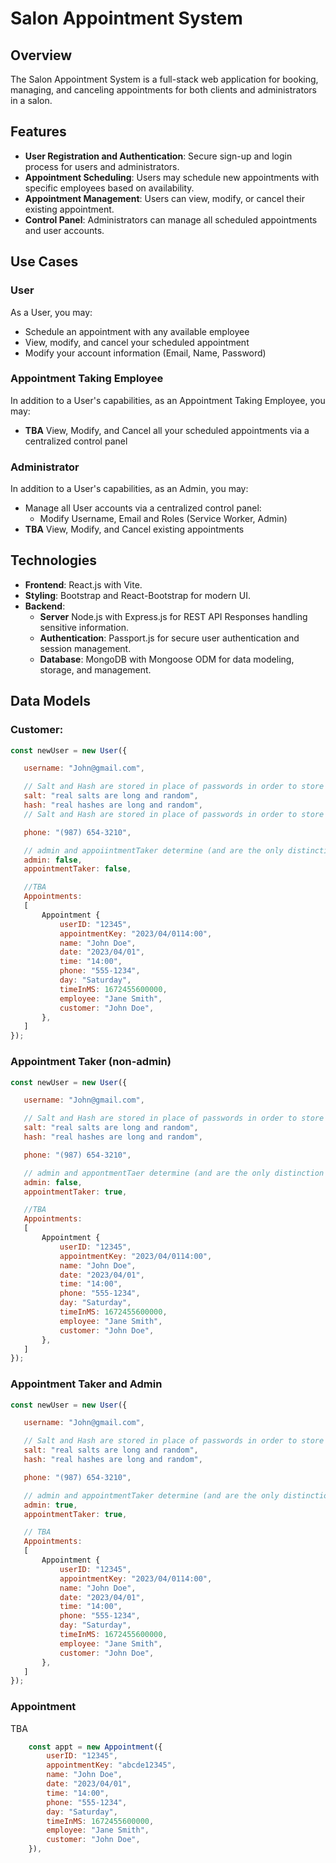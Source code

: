 # Salon Appointment System

## Overview

The Salon Appointment System is a full-stack web application for booking, managing, and canceling appointments for both clients and administrators in a salon.

## Features

- **User Registration and Authentication**: Secure sign-up and login process for users and administrators.
- **Appointment Scheduling**: Users may schedule new appointments with specific employees based on availability.
- **Appointment Management**: Users can view, modify, or cancel their existing appointment.
- **Control Panel**: Administrators can manage all scheduled appointments and user accounts.

## Use Cases

### User

As a User, you may:
- Schedule an appointment with any available employee
- View, modify, and cancel your scheduled appointment
- Modify your account information (Email, Name, Password)

### Appointment Taking Employee

In addition to a User's capabilities, as an Appointment Taking Employee, you may:
- **TBA** View, Modify, and Cancel all your scheduled appointments via a centralized control panel

### Administrator
In addition to a User's capabilities, as an Admin, you may:
- Manage all User accounts via a centralized control panel: 
    - Modify Username, Email and Roles (Service Worker, Admin)
- **TBA** View, Modify, and Cancel existing appointments

## Technologies

- **Frontend**: React.js with Vite.
- **Styling**: Bootstrap and React-Bootstrap for modern UI.
- **Backend**: 
    - **Server** Node.js with Express.js for REST API Responses handling sensitive information.
    - **Authentication**: Passport.js for secure user authentication and session management.
    - **Database**: MongoDB with Mongoose ODM for data modeling, storage, and management.

## Data Models

### Customer: 
 ```js
 const newUser = new User({

    username: "John@gmail.com",

    // Salt and Hash are stored in place of passwords in order to store an account's password securely
    salt: "real salts are long and random",
    hash: "real hashes are long and random",
    // Salt and Hash are stored in place of passwords in order to store an account's password securely

    phone: "(987) 654-3210",

    // admin and appoiintmentTaker determine (and are the only distinction between) whether or not a User is an administrator or appointment taker, respectively
    admin: false,
    appointmentTaker: false,

    //TBA
    Appointments: 
    [
        Appointment {
            userID: "12345",
            appointmentKey: "2023/04/0114:00",
            name: "John Doe",
            date: "2023/04/01",
            time: "14:00",
            phone: "555-1234",
            day: "Saturday",
            timeInMS: 1672455600000,
            employee: "Jane Smith",
            customer: "John Doe",
        },
    ]
});
```

### Appointment Taker (non-admin)
 ```js
 const newUser = new User({

    username: "John@gmail.com",

    // Salt and Hash are stored in place of passwords in order to store an account's password securely
    salt: "real salts are long and random",
    hash: "real hashes are long and random",

    phone: "(987) 654-3210",

    // admin and appontmentTaer determine (and are the only distinction between) whether or not a User is an administrator or appointment taker, respectively
    admin: false,
    appointmentTaker: true,

    //TBA
    Appointments: 
    [
        Appointment {
            userID: "12345",
            appointmentKey: "2023/04/0114:00",
            name: "John Doe",
            date: "2023/04/01",
            time: "14:00",
            phone: "555-1234",
            day: "Saturday",
            timeInMS: 1672455600000,
            employee: "Jane Smith",
            customer: "John Doe",
        },
    ]
});
```

### Appointment Taker and Admin
 ```js
 const newUser = new User({

    username: "John@gmail.com",

    // Salt and Hash are stored in place of passwords in order to store an account's password securely
    salt: "real salts are long and random",
    hash: "real hashes are long and random",

    phone: "(987) 654-3210",

    // admin and appointmentTaker determine (and are the only distinction between) whether or not a User is an administrator or appointment taker, respectively
    admin: true,
    appointmentTaker: true, 

    // TBA
    Appointments: 
    [
        Appointment {
            userID: "12345",
            appointmentKey: "2023/04/0114:00",
            name: "John Doe",
            date: "2023/04/01",
            time: "14:00",
            phone: "555-1234",
            day: "Saturday",
            timeInMS: 1672455600000,
            employee: "Jane Smith",
            customer: "John Doe",
        },
    ]
});
```

### Appointment 

TBA

```js
    const appt = new Appointment({
        userID: "12345",
        appointmentKey: "abcde12345",
        name: "John Doe",
        date: "2023/04/01",
        time: "14:00",
        phone: "555-1234",
        day: "Saturday",
        timeInMS: 1672455600000,
        employee: "Jane Smith",
        customer: "John Doe",
    }),
```
